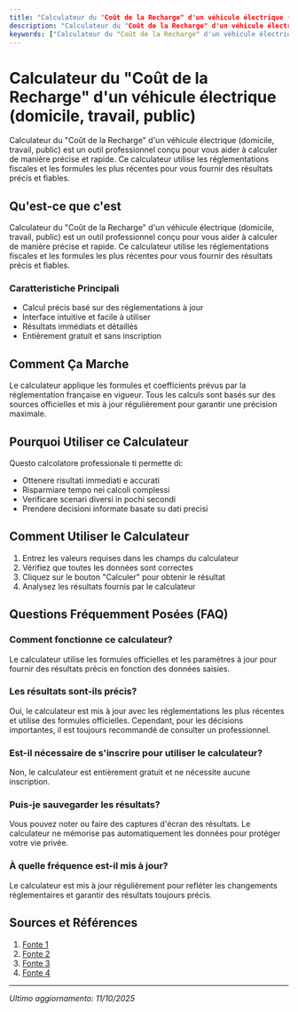 ```yaml
---
title: "Calculateur du "Coût de la Recharge" d'un véhicule électrique (domicile, travail, public)"
description: "Calculateur du "Coût de la Recharge" d'un véhicule électrique (domicile, travail, public) est un outil professionnel conçu pour vous aider à calculer de manière précise et rapide. Ce calculateur utilise les réglementations fiscales et les formules les plus récentes pour vous fournir des résultats précis et fiables."
keywords: ["Calculateur du "Coût de la Recharge" d'un véhicule électrique (domicile, travail, public)", "calcolatore", "calcolo online"]
---
```


# Calculateur du "Coût de la Recharge" d'un véhicule électrique (domicile, travail, public)

Calculateur du "Coût de la Recharge" d'un véhicule électrique (domicile, travail, public) est un outil professionnel conçu pour vous aider à calculer de manière précise et rapide. Ce calculateur utilise les réglementations fiscales et les formules les plus récentes pour vous fournir des résultats précis et fiables.

## Qu'est-ce que c'est

Calculateur du "Coût de la Recharge" d'un véhicule électrique (domicile, travail, public) est un outil professionnel conçu pour vous aider à calculer de manière précise et rapide. Ce calculateur utilise les réglementations fiscales et les formules les plus récentes pour vous fournir des résultats précis et fiables.

### Caratteristiche Principali

- Calcul précis basé sur des réglementations à jour
- Interface intuitive et facile à utiliser
- Résultats immédiats et détaillés
- Entièrement gratuit et sans inscription

## Comment Ça Marche

Le calculateur applique les formules et coefficients prévus par la réglementation française en vigueur. Tous les calculs sont basés sur des sources officielles et mis à jour régulièrement pour garantir une précision maximale.

## Pourquoi Utiliser ce Calculateur

Questo calcolatore professionale ti permette di:

- Ottenere risultati immediati e accurati
- Risparmiare tempo nei calcoli complessi
- Verificare scenari diversi in pochi secondi
- Prendere decisioni informate basate su dati precisi

## Comment Utiliser le Calculateur

1. Entrez les valeurs requises dans les champs du calculateur
2. Vérifiez que toutes les données sont correctes
3. Cliquez sur le bouton "Calculer" pour obtenir le résultat
4. Analysez les résultats fournis par le calculateur

## Questions Fréquemment Posées (FAQ)

### Comment fonctionne ce calculateur?

Le calculateur utilise les formules officielles et les paramètres à jour pour fournir des résultats précis en fonction des données saisies.

### Les résultats sont-ils précis?

Oui, le calculateur est mis à jour avec les réglementations les plus récentes et utilise des formules officielles. Cependant, pour les décisions importantes, il est toujours recommandé de consulter un professionnel.

### Est-il nécessaire de s'inscrire pour utiliser le calculateur?

Non, le calculateur est entièrement gratuit et ne nécessite aucune inscription.

### Puis-je sauvegarder les résultats?

Vous pouvez noter ou faire des captures d'écran des résultats. Le calculateur ne mémorise pas automatiquement les données pour protéger votre vie privée.

### À quelle fréquence est-il mis à jour?

Le calculateur est mis à jour régulièrement pour refléter les changements réglementaires et garantir des résultats toujours précis.

## Sources et Références

1. [Fonte 1](https://blog.chargemap.com/fr/prix-recharge-voiture-electrique/)
2. [Fonte 2](https://media.roole.fr/transition/voiture-propre/combien-coute-vraiment-la-recharge-dun-vehicule-electrique)
3. [Fonte 3](https://www.arval.fr/pro/quel-est-le-cout-de-la-recharge-d-une-voiture-electrique)
4. [Fonte 4](https://mobilite-elec.engie.fr/conseils-et-actualites/borne-de-recharge/prix-recharge-voiture-electrique.html)

---

*Ultimo aggiornamento: 11/10/2025*
